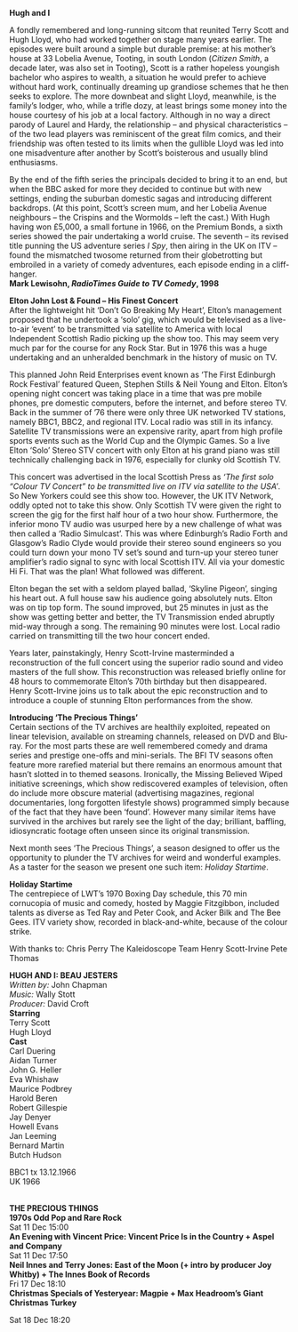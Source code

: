 
**Hugh and I**

A fondly remembered and long-running sitcom that reunited Terry Scott and Hugh Lloyd, who had worked together on stage many years earlier. The episodes were built around a simple but durable premise: at his mother’s house at 33 Lobelia Avenue, Tooting, in south London (_Citizen Smith_, a decade later, was also set in Tooting), Scott is a rather hopeless youngish bachelor who aspires to wealth, a situation he would prefer to achieve without hard work, continually dreaming up grandiose schemes that he then seeks to explore. The more downbeat and slight Lloyd, meanwhile, is the family’s lodger, who, while a trifle dozy, at least brings some money into the house courtesy of his job at a local factory. Although in no way a direct parody of Laurel and Hardy, the relationship – and physical characteristics – of the two lead players was reminiscent of the great film comics, and their friendship was often tested to its limits when the gullible Lloyd was led into one misadventure after another by Scott’s boisterous and usually blind enthusiasms.

By the end of the fifth series the principals decided to bring it to an end, but when the BBC asked for more they decided to continue but with new settings, ending the suburban domestic sagas and introducing different backdrops. (At this point, Scott’s screen mum, and her Lobelia Avenue neighbours – the Crispins and the Wormolds – left the cast.) With Hugh having won £5,000, a small fortune in 1966, on the Premium Bonds, a sixth series showed the pair undertaking a world cruise. The seventh – its revised title punning the US adventure series _I Spy_, then airing in the UK on ITV – found the mismatched twosome returned from their globetrotting but embroiled in a variety of comedy adventures, each episode ending in a cliff- hanger.<br>
**Mark Lewisohn, _RadioTimes_ _Guide to TV Comedy_, 1998**<br>

**Elton John Lost & Found – His Finest Concert**<br>
After the lightweight hit ‘Don’t Go Breaking My Heart’, Elton’s management proposed that he undertook a ‘solo’ gig, which would be televised as a live-to-air ‘event’ to be transmitted via satellite to America with local Independent Scottish Radio picking up the show too. This may seem very much par for the course for any Rock Star. But in 1976 this was a huge undertaking and an unheralded benchmark in the history of music on TV.

This planned John Reid Enterprises event known as ‘The First Edinburgh Rock Festival’ featured Queen, Stephen Stills & Neil Young and Elton. Elton’s opening night concert was taking place in a time that was pre mobile phones, pre domestic computers, before the internet, and before stereo TV. Back in the summer of ’76 there were only three UK networked TV stations, namely BBC1, BBC2, and regional ITV. Local radio was still in its infancy. Satellite TV transmissions were an expensive rarity, apart from high profile sports events such as the World Cup and the Olympic Games. So a live Elton ‘Solo’ Stereo STV concert with only Elton at his grand piano was still technically challenging back in 1976, especially for clunky old Scottish TV.

This concert was advertised in the local Scottish Press as _‘The first solo “Colour TV Concert” to be transmitted live on ITV via satellite to the USA’_. So New Yorkers could see this show too. However, the UK ITV Network, oddly opted not to take this show. Only Scottish TV were given the right to screen the gig for the first half hour of a two hour show. Furthermore, the inferior mono TV audio was usurped here by a new challenge of what was then called a ‘Radio Simulcast’. This was where Edinburgh’s Radio Forth and Glasgow’s Radio Clyde would provide their stereo sound engineers so you could turn down your mono TV set’s sound and turn-up your stereo tuner amplifier’s radio signal to sync with local Scottish ITV. All via your domestic Hi Fi. That was the plan! What followed was different.

Elton began the set with a seldom played ballad, ‘Skyline Pigeon’, singing his heart out. A full house saw his audience going absolutely nuts. Elton was on tip top form. The sound improved, but 25 minutes in just as the show was getting better and better, the TV Transmission ended abruptly mid-way through a song. The remaining 90 minutes were lost. Local radio carried on transmitting till the two hour concert ended.

Years later, painstakingly, Henry Scott-Irvine masterminded a reconstruction of the full concert using the superior radio sound and video masters of the full show. This reconstruction was released briefly online for 48 hours to commemorate Elton’s 70th birthday but then disappeared. Henry Scott-Irvine joins us to talk about the epic reconstruction and to introduce a couple of stunning Elton performances from the show.

**Introducing ‘The Precious Things’**<br>
Certain sections of the TV archives are healthily exploited, repeated on linear television, available on streaming channels, released on DVD and Blu-ray. For the most parts these are well remembered comedy and drama series and prestige one-offs and mini-serials. The BFI TV seasons often feature more rarefied material but there remains an enormous amount that hasn’t slotted in to themed seasons. Ironically, the Missing Believed Wiped initiative screenings, which show rediscovered examples of television, often do include more obscure material (advertising magazines, regional documentaries, long forgotten lifestyle shows) programmed simply because of the fact that they have been ‘found’. However many similar items have survived in the archives but rarely see the light of the day; brilliant, baffling, idiosyncratic footage often unseen since its original transmission.

Next month sees ‘The Precious Things’, a season designed to offer us the opportunity to plunder the TV archives for weird and wonderful examples. As a taster for the season we present one such item: _Holiday Startime_.<br>

**Holiday Startime**<br>
The centrepiece of LWT’s 1970 Boxing Day schedule, this 70 min cornucopia of music and comedy, hosted by Maggie Fitzgibbon, included talents as diverse as Ted Ray and Peter Cook, and Acker Bilk and The Bee Gees. ITV variety show, recorded in black-and-white, because of the colour strike.<br>

With thanks to:
Chris Perry
The Kaleidoscope Team
Henry Scott-Irvine
Pete Thomas


**HUGH AND I: BEAU JESTERS**<br>
_Written by:_ John Chapman<br>
_Music:_ Wally Stott<br>
_Producer:_ David Croft<br>
**Starring**<br>
Terry Scott<br>
Hugh Lloyd<br>
**Cast**<br>
Carl Duering<br>
Aidan Turner<br>
John G. Heller<br>
Eva Whishaw<br>
Maurice Podbrey<br>
Harold Beren<br>
Robert Gillespie<br>
Jay Denyer<br>
Howell Evans<br>
Jan Leeming<br>
Bernard Martin<br>
Butch Hudson<br>

BBC1 tx 13.12.1966<br>
UK 1966<br>
<br>

**THE PRECIOUS THINGS**<br>
**1970s Odd Pop and Rare Rock**<br>
Sat 11 Dec 15:00<br>
**An Evening with Vincent Price: Vincent Price Is in the Country + Aspel and Company**<br>
Sat 11 Dec 17:50<br>
**Neil Innes and Terry Jones: East of the Moon (+ intro by producer Joy Whitby) + The Innes Book of Records**<br>
Fri 17 Dec 18:10<br>
**Christmas Specials of Yesteryear: Magpie + Max Headroom’s Giant Christmas Turkey**<br>

Sat 18 Dec 18:20<br>
<!--stackedit_data:
eyJoaXN0b3J5IjpbMjQ1NDA5MzE3LDM5Mjk1MTM1MV19
-->